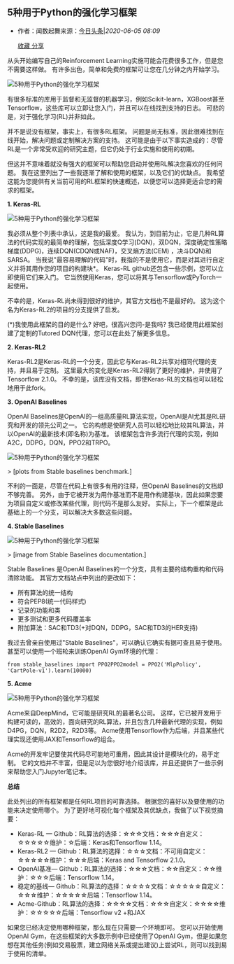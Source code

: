 ## 5种用于Python的强化学习框架

- 作者：闻数起舞来源：[今日头条](https://www.toutiao.com/i6834565204773175812/)|*2020-06-05 08:09*

  [ 收藏](javascript:favorBox('open');)[ 分享](javascript:;)

从头开始编写自己的Reinforcement Learning实施可能会花费很多工作，但是您不需要这样做。 有许多出色，简单和免费的框架可让您在几分钟之内开始学习。

![5种用于Python的强化学习框架](https://s1.51cto.com/oss/202006/05/01cb8f0d199e880ceaffb8051c814c86.jpeg-wh_651x-s_2958986818.jpeg)

有很多标准的库用于监督和无监督的机器学习，例如Scikit-learn，XGBoost甚至Tensorflow，这些库可以立即让您入门，并且可以在线找到支持的日志。 可悲的是，对于强化学习(RL)并非如此。

并不是说没有框架，事实上，有很多RL框架。 问题是尚无标准，因此很难找到在线开始，解决问题或定制解决方案的支持。 这可能是由于以下事实造成的：尽管RL是一个非常受欢迎的研究主题，但它仍处于行业实施和使用的初期。

但这并不意味着就没有强大的框架可以帮助您启动并使用RL解决您喜欢的任何问题。 我在这里列出了一些我逐渐了解和使用的框架，以及它们的优缺点。 我希望这能为您提供有关当前可用的RL框架的快速概述，以便您可以选择更适合您的需求的框架。

**1. Keras-RL**

![5种用于Python的强化学习框架](https://s3.51cto.com/oss/202006/05/2ec91c4e00ac6943948a83de16725bfe.gif)

我必须从整个列表中承认，这是我的最爱。 我认为，到目前为止，它是几种RL算法的代码实现的最简单的理解，包括深度Q学习(DQN)，双DQN，深度确定性策略梯度(DDPG)，连续DQN(CDQN或NAF)，交叉熵方法(CEM) ，决斗DQN)和SARSA。 当我说"最容易理解的代码"时，我指的不是使用它，而是对其进行自定义并将其用作您的项目的构建块*。 Keras-RL github还包含一些示例，您可以立即使用它们来入门。 它当然使用Keras，您可以将其与Tensorflow或PyTorch一起使用。

不幸的是，Keras-RL尚未得到很好的维护，其官方文档也不是最好的。 这为这个名为Keras-RL2的项目的分支提供了启发。

(*)我使用此框架的目的是什么? 好吧，很高兴您问-是我吗? 我已经使用此框架创建了定制的Tutored DQN代理，您可以在此处了解更多信息。

**2. Keras-RL2**

Keras-RL2是Keras-RL的一个分支，因此它与Keras-RL2共享对相同代理的支持，并且易于定制。 这里最大的变化是Keras-RL2得到了更好的维护，并使用了Tensorflow 2.1.0。 不幸的是，该库没有文档，即使Keras-RL的文档也可以轻松地用于此fork。

**3. OpenAI Baselines**

OpenAI Baselines是OpenAI的一组高质量RL算法实现，OpenAI是AI尤其是RL研究和开发的领先公司之一。 它的构想是使研究人员可以轻松地比较其RL算法，并以OpenAI的最新技术(即名称)为基准。 该框架包含许多流行代理的实现，例如A2C，DDPG，DQN，PPO2和TRPO。

![5种用于Python的强化学习框架](https://s4.51cto.com/oss/202006/05/4c2094adc496b9071e1733623277d931.jpeg)

\> [plots from Stable baselines benchmark.]

不利的一面是，尽管在代码上有很多有用的注释，但OpenAI Baselines的文档却不够完善。 另外，由于它被开发为用作基准而不是用作构建基块，因此如果您要为项目自定义或修改某些代理，则代码不是那么友好。 实际上，下一个框架是此基础上的一个分支，可以解决大多数这些问题。

**4. Stable Baselines**

![5种用于Python的强化学习框架](https://s1.51cto.com/oss/202006/05/74435527e33671d214dbafac3e4461b2.jpeg)

\> [image from Stable Baselines documentation.]

Stable Baselines 是OpenAI Baselines的一个分支，具有主要的结构重构和代码清除功能。 其官方文档站点中列出的更改如下：

- 所有算法的统一结构
- 符合PEP8(统一代码样式)
- 记录的功能和类
- 更多测试和更多代码覆盖率
- 附加算法：SAC和TD3(+对DQN，DDPG，SAC和TD3的HER支持)

我过去曾亲自使用过"Stable Baselines"，可以确认它确实有据可查且易于使用。 甚至可以使用一个班轮来训练OpenAI Gym环境的代理：

```
from stable_baselines import PPO2PPO2model = PPO2('MlpPolicy', 'CartPole-v1').learn(10000) 
```

**5. Acme**

![5种用于Python的强化学习框架](https://s3.51cto.com/oss/202006/05/39cf36e1ae11d7cd4e5dae236819079e.jpeg)

Acme来自DeepMind，它可能是研究RL的最著名公司。 这样，它已被开发用于构建可读的，高效的，面向研究的RL算法，并且包含几种最新代理的实现，例如D4PG，DQN，R2D2，R2D3等。 Acme使用Tensorflow作为后端，并且某些代理实现还使用JAX和Tensorflow的组合。

Acme的开发牢记要使其代码尽可能地可重用，因此其设计是模块化的，易于定制。 它的文档并不丰富，但是足以为您很好地介绍该库，并且还提供了一些示例来帮助您入门Jupyter笔记本。

**总结**

此处列出的所有框架都是任何RL项目的可靠选择。 根据您的喜好以及要使用的功能来决定使用哪个。 为了更好地可视化每个框架及其优缺点，我做了以下视觉摘要：

- Keras-RL — Github：RL算法的选择：☆☆☆文档：☆☆☆自定义：☆☆☆☆☆维护：☆后端：Keras和Tensorflow 1.14。
- Keras-RL2 — Github：RL算法的选择：☆☆☆文档：不可用自定义：☆☆☆☆☆维护：☆☆☆后端：Keras and Tensorflow 2.1.0。
- OpenAI基准— Github：RL算法的选择：☆☆☆文档：☆☆自定义：☆☆维护：☆☆☆后端：Tensorflow 1.14。
- 稳定的基线— Github：RL算法的选择：☆☆☆☆文档：☆☆☆☆☆自定义：☆☆☆维护：☆☆☆☆☆后端：Tensorflow 1.14。
- Acme-Github：RL算法的选择：☆☆☆☆文档：☆☆☆自定义：☆☆☆☆维护：☆☆☆☆☆后端：Tensorflow v2 +和JAX

如果您已经决定使用哪种框架，那么现在只需要一个环境即可。 您可以开始使用OpenAI Gym，在这些框架的大多数示例中已经使用了OpenAI Gym，但是如果您想在其他任务(例如交易股票，建立网络关系或提出建议)上尝试RL，则可以找到易于使用的清单。